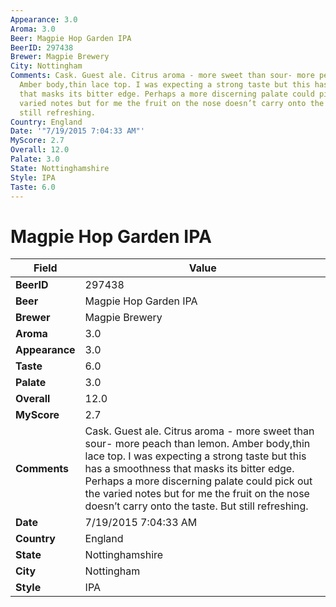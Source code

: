 ```yaml
---
Appearance: 3.0
Aroma: 3.0
Beer: Magpie Hop Garden IPA
BeerID: 297438
Brewer: Magpie Brewery
City: Nottingham
Comments: Cask. Guest ale. Citrus aroma - more sweet than sour- more peach than lemon.
  Amber body,thin lace top. I was expecting a strong taste but this has a smoothness
  that masks its bitter edge. Perhaps a more discerning palate could pick out the
  varied notes but for me the fruit on the nose doesn’t carry onto the taste. But
  still refreshing.
Country: England
Date: '"7/19/2015 7:04:33 AM"'
MyScore: 2.7
Overall: 12.0
Palate: 3.0
State: Nottinghamshire
Style: IPA
Taste: 6.0
---
```


# Magpie Hop Garden IPA

| Field         | Value |
|---------------|-------|
| **BeerID** | 297438 |
| **Beer** | Magpie Hop Garden IPA |
| **Brewer** | Magpie Brewery |
| **Aroma** | 3.0 |
| **Appearance** | 3.0 |
| **Taste** | 6.0 |
| **Palate** | 3.0 |
| **Overall** | 12.0 |
| **MyScore** | 2.7 |
| **Comments** | Cask. Guest ale. Citrus aroma - more sweet than sour- more peach than lemon. Amber body,thin lace top. I was expecting a strong taste but this has a smoothness that masks its bitter edge. Perhaps a more discerning palate could pick out the varied notes but for me the fruit on the nose doesn’t carry onto the taste. But still refreshing. |
| **Date** | 7/19/2015 7:04:33 AM |
| **Country** | England |
| **State** | Nottinghamshire |
| **City** | Nottingham |
| **Style** | IPA |
